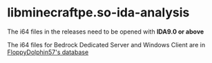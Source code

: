 # libminecraftpe.so-ida-analysis
The i64 files in the releases need to be opened with **IDA9.0 or above**  

The i64 files for Bedrock Dedicated Server and Windows Client are in [FloppyDolphin57's database](https://www.mediafire.com/folder/ammda8wfvbw9x/)
